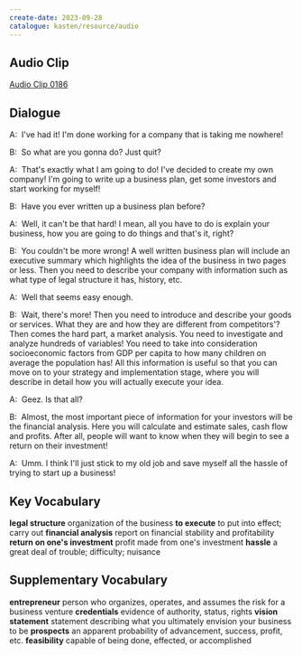 ```yaml
---
create-date: 2023-09-28
catalogue: kasten/resource/audio
---
```


## Audio Clip
[Audio Clip 0186](https://archive.org/download/englishpod_all/englishpod_0186dg.mp3)

## Dialogue
A:  I've had it! I'm done working for a company that is taking me nowhere!

B:  So what are you gonna do? Just quit? 

A:  That's exactly what I am going to do! I've decided to create my own company! I'm going to write up a business plan, get some investors and start working for myself! 

B:  Have you ever written up a business plan before? 

A:  Well, it can't be that hard! I mean, all you have to do is explain your business, how you are going to do things and that's it, right? 

B:  You couldn't be more wrong! A well written business plan will include an executive summary which highlights the idea of the business in two pages or less. Then you need to describe your company with information such as what type of legal structure it has, history, etc. 

A:  Well that seems easy enough. 

B:  Wait, there's more! Then you need to introduce and describe your goods or services. What they are and how they are different from competitors'? Then comes the hard part, a market analysis. You need to investigate and analyze hundreds of variables! You need to take into consideration socioeconomic factors from GDP per capita to how many children on average the population has! All this information is useful so that you can move on to your strategy and implementation stage, where you will describe in detail how you will actually execute your idea.

A:  Geez. Is that all?

B:  Almost, the most important piece of information for your investors will be the financial analysis. Here you will calculate and estimate sales, cash flow and profits. After all, people will want to know when they will begin to see a return on their investment!

A:  Umm. I think I'll just stick to my old job and save myself all the hassle of trying to start up a business! 

## Key Vocabulary
**legal structure**                 organization of the business
**to execute**                      to put into effect; carry out
**financial analysis**              report on financial stability and profitability
**return on one's investment**      profit made from one's investment
**hassle**                          a great deal of trouble; difficulty; nuisance

## Supplementary Vocabulary
**entrepreneur**          person who organizes, operates, and assumes the risk for a business venture
**credentials**           evidence of authority, status, rights
**vision statement**      statement describing what you ultimately envision your business to be
**prospects**             an apparent probability of advancement, success, profit, etc.
**feasibility**           capable of being done, effected, or accomplished

